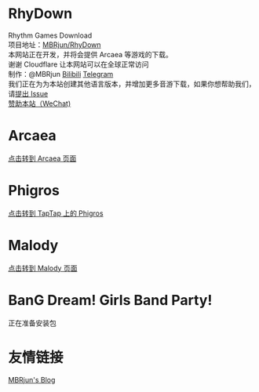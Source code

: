 # RhyDown
Rhythm Games Download  
项目地址：[MBRjun/RhyDown](https://github.com/MBRjun/RhyDown/)  
本网站正在开发，并将会提供 Arcaea 等游戏的下载。  
谢谢 Cloudflare 让本网站可以在全球正常访问  
制作：@MBRjun [Bilibili](https://space.bilibili.com/411515003) [Telegram](https://t.me/MBRjun)  
我们正在为为本站创建其他语言版本，并增加更多音游下载，如果你想帮助我们，请[提出 Issue](https://github.com/MBRjun/RhyDown/issues)  
[赞助本站（WeChat)](https://blog.mbrjun.cn/pay)
# Arcaea
[点击转到 Arcaea 页面](/down/Arcaea.md)  
# Phigros  
[点击转到 TapTap 上的 Phigros](https://www.taptap.com/app/165287) 
# Malody  
[点击转到 Malody 页面](/down/Malody.md)
# BanG Dream! Girls Band Party!  
正在准备安装包
# 友情链接
[MBRjun's Blog](https://blog.mbrjun.cn)  
